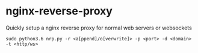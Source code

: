 # nginx-reverse-proxy
Quickly setup a nginx reverse proxy for normal web servers or websockets

`sudo python3.6 nrp.py -r <a[ppend]/o[verwrite]> -p <port> -d <domain> -t <http/ws>`
